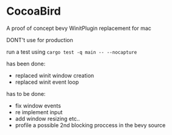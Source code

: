 # CocoaBird
A proof of concept bevy WinitPlugin replacement for mac

DONT't use for production

run a test using `cargo test -q main -- --nocapture`

has been done:
- replaced winit window creation
- replaced winit event loop

has to be done:
- fix window events
- re implement input
- add window resizing etc..
- profile a possible 2nd blocking proccess in the bevy source 
